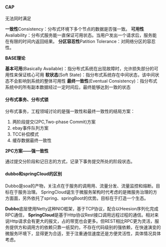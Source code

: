 #### CAP

无法同时满足

**一致性**Consistency：分布式环境下多个节点的数据是否强一致。
**可用性**Avaliability：分布式服务能一直保证可用状态。当用户发出一个请求后，服务能在有限的时间内返回结果。
**分区容忍性**Patition Tolerance：对网络分区的容忍性。

**BASE理论**

**基本可用**(Basically Available)：指分布式系统在出现故障时，允许损失部分的可用性来保证核心可用
**软状态**(Soft State)：指分布式系统存在中间状态，该中间状态不会影响到系统的整体可用性
**最终一致性**(Eventual Consistency)：指分布式系统中的所有副本数据经过一定时间后，最终能够达到一致的状态

#### 分布式事务、分布式锁

分布式事务，工程领域讨论的是强一致性和最终一致性的结局方案：

1. 两阶段提交(2PC,Two-phase Commit)方案
2. ebay事件队列方案
3. TCC补偿模式
4. 缓存数据最终一致性

**2PC方案——强一致性**

通过提交分阶段和记日志的方式，记录下事务提交所处的阶段状态。







#### dubbo和springCloud的区别

Dubbo是soa的产物，关注点在于服务的调用用、流量分发、流量监控和熔断。目标在于服务治理。
SpringCloud诞生于微服务架构时代考虑的是微服务治理的方方面面，另外依托了spring、springBoot的优势。目标在于打造一个生态。

**Dubbo**底层使用Netty这种NIO框架，基于TCP协议，配合以Heesion序列化完成RPC通信，
**SpringCloud**是基于Http协议Rest接口调用远程过程的通信。相对来说Http请求会有更大的报文，占的带宽也会更多。但REST相比RPC更为灵活，服务提供方和调用方的依赖只靠一纸契约，不存在代码级别的强依赖，在快速演变的微服务环境下，显得更为合适，至于注重通信速度还是方便灵活性，具体情况具体考虑。

